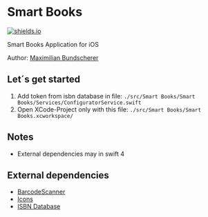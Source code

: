 # Smart Books

[![shields.io](http://img.shields.io/badge/license-Apache2-blue.svg)](http://www.apache.org/licenses/LICENSE-2.0.txt)

Smart Books Application for iOS

Author: [Maximilian Bundscherer](https://bundscherer-online.de)

## Let´s get started

1. Add token from isbn database in file: ``./src/Smart Books/Smart Books/Services/ConfiguratorService.swift``
2. Open XCode-Project only with this file: ``./src/Smart Books/Smart Books.xcworkspace/`` 

## Notes
- External dependencies may in swift 4

## External dependencies
- [BarcodeScanner](https://cocoapods.org/pods/BarcodeScanner)
- [Icons](https://icons8.de/ios)
- [ISBN Database](https://isbndb.com/)
